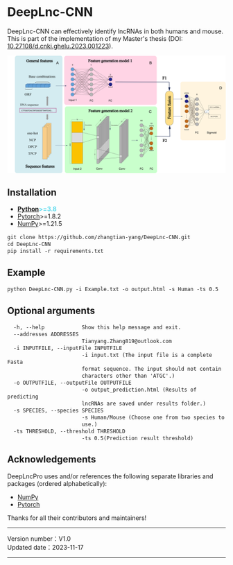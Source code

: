 # DeepLnc-CNN

DeepLnc-CNN can effectively identify lncRNAs in both humans and mouse. This is part of the implementation of my Master's thesis (DOI: [10.27108/d.cnki.ghelu.2023.001223](https://doi.org/10.27108/d.cnki.ghelu.2023.001223)). 

![DeepLnc-CNN overview](js/DeepLnc-CNN_overview.png)

## Installation

- <span  style="color: #5bdaed; font-weight: bold">[Python](https://www.python.org/)>=3.8</span>
- [Pytorch](https://pytorch.org/)>=1.8.2
- [NumPy](https://numpy.org/)>=1.21.5
```
git clone https://github.com/zhangtian-yang/DeepLnc-CNN.git
cd DeepLnc-CNN
pip install -r requirements.txt
```

## Example

```
python DeepLnc-CNN.py -i Example.txt -o output.html -s Human -ts 0.5
```

## Optional arguments

```
  -h, --help            Show this help message and exit.
  --addresses ADDRESSES
                        Tianyang.Zhang819@outlook.com
  -i INPUTFILE, --inputFile INPUTFILE
                        -i input.txt (The input file is a complete Fasta
                        format sequence. The input should not contain 
                        characters other than 'ATGC'.)
  -o OUTPUTFILE, --outputFile OUTPUTFILE
                        -o output_prediction.html (Results of predicting 
                        lncRNAs are saved under results folder.)
  -s SPECIES, --species SPECIES
                        -s Human/Mouse (Choose one from two species to
                        use.)
  -ts THRESHOLD, --threshold THRESHOLD  
                        -ts 0.5(Prediction result threshold)
```

## Acknowledgements

DeepLncPro uses and/or references the following separate libraries and packages (ordered alphabetically):

- [NumPy](https://numpy.org/)
- [Pytorch](https://pytorch.org/)
  
Thanks for all their contributors and maintainers!
***
Version number：V1.0 <br>
Updated date：2023-11-17 <br>
***
